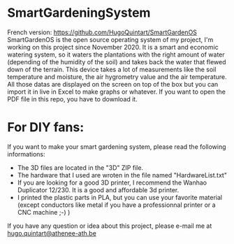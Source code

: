 # SmartGardeningSystem
French version: https://github.com/HugoQuintart/SmartGardenOS
SmartGardenOS is the open source operating system of my project,
I'm working on this project since November 2020.
It is a smart and economic watering system, so it waters the plantations with the right amount of water (depending of the humidity of the soil) and takes back the water that flewed down of the terrain.
This device takes a lot of measurements like the soil temperature and moisture, the air hygrometry value and the air temperature.
All those datas are displayed on the screen on top of the box but you can import it in live in Excel to make graphs or whatever.
If you want to open the PDF file in this repo, you have to download it.
# For DIY fans:
If you want to make your smart gardening system, please read the following informations:
- The 3D files are located in the "3D" ZIP file.
- The hardware that I used are wroten in the file named "HardwareList.txt"
- If you are looking for a good 3D printer, I recommend the Wanhao Duplicator 12/230. It is a good and affordable 3d printer.
- I printed the plastic parts in PLA, but you can use your favorite material (except conductors like metal if you have a professionnal printer or a CNC machine ;-)  )

If you have any question or idea about this project, please e-mail me at hugo.quintart@athenee-ath.be
